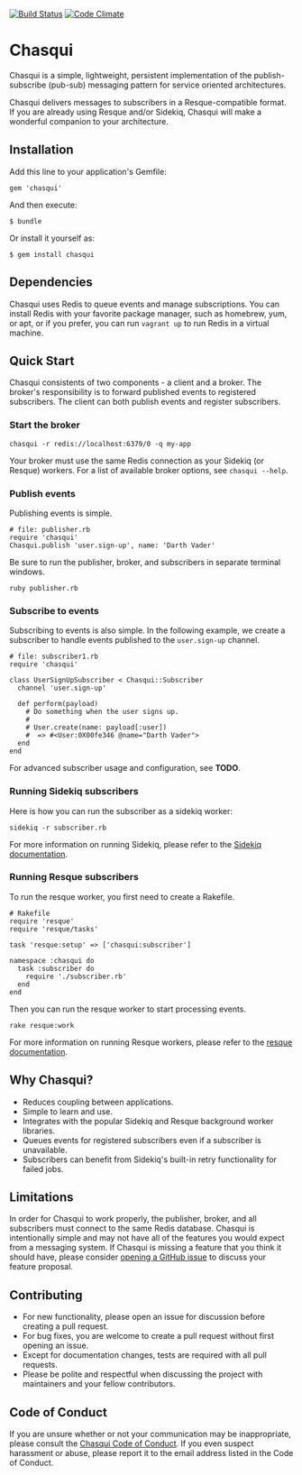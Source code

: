 [![Build Status](https://travis-ci.org/jbgo/chasqui.svg?branch=master)](https://travis-ci.org/jbgo/chasqui)
[![Code Climate](https://codeclimate.com/github/jbgo/chasqui/badges/gpa.svg)](https://codeclimate.com/github/jbgo/chasqui)

# Chasqui

Chasqui is a simple, lightweight, persistent implementation of the publish-subscribe (pub-sub)
messaging pattern for service oriented architectures.

Chasqui delivers messages to subscribers in a Resque-compatible format. If you are already
using Resque and/or Sidekiq, Chasqui will make a wonderful companion to your architecture.

## Installation

Add this line to your application's Gemfile:

    gem 'chasqui'

And then execute:

    $ bundle

Or install it yourself as:

    $ gem install chasqui

## Dependencies

Chasqui uses Redis to queue events and manage subscriptions. You can install
Redis with your favorite package manager, such as homebrew, yum, or apt, or if
you prefer, you can run `vagrant up` to run Redis in a virtual machine.

## Quick Start

Chasqui consistents of two components - a client and a broker. The broker's
responsibility is to forward published events to registered subscribers. The
client can both publish events and register subscribers.

### Start the broker

    chasqui -r redis://localhost:6379/0 -q my-app

Your broker must use the same Redis connection as your Sidekiq (or Resque)
workers. For a list of available broker options, see `chasqui --help`.

### Publish events

Publishing events is simple.

    # file: publisher.rb
    require 'chasqui'
    Chasqui.publish 'user.sign-up', name: 'Darth Vader'

Be sure to run the publisher, broker, and subscribers in separate terminal
windows.

    ruby publisher.rb

### Subscribe to events

Subscribing to events is also simple. In the following example, we create a
subscriber to handle events published to the `user.sign-up` channel.

    # file: subscriber1.rb
    require 'chasqui'

    class UserSignUpSubscriber < Chasqui::Subscriber
      channel 'user.sign-up'

      def perform(payload)
        # Do something when the user signs up.
        #
        # User.create(name: payload[:user])
        #  => #<User:0X00fe346 @name="Darth Vader">
      end
    end

For advanced subscriber usage and configuration, see __TODO__.

### Running Sidekiq subscribers

Here is how you can run the subscriber as a sidekiq worker:

    sidekiq -r subscriber.rb

For more information on running Sidekiq, please refer to the [Sidekiq documentation](https://github.com/mperham/sidekiq).

### Running Resque subscribers

To run the resque worker, you first need to create a Rakefile.

    # Rakefile
    require 'resque'
    require 'resque/tasks'

    task 'resque:setup' => ['chasqui:subscriber']

    namespace :chasqui do
      task :subscriber do
        require './subscriber.rb'
      end
    end

Then you can run the resque worker to start processing events.

    rake resque:work

For more information on running Resque workers, please refer to the [resque documentation](https://github.com/resque/resque).

## Why Chasqui?

* Reduces coupling between applications.
* Simple to learn and use.
* Integrates with the popular Sidekiq and Resque background worker libraries.
* Queues events for registered subscribers even if a subscriber is unavailable.
* Subscribers can benefit from Sidekiq's built-in retry functionality for failed jobs.

## Limitations

In order for Chasqui to work properly, the publisher, broker, and all
subscribers must connect to the same Redis database. Chasqui is intentionally
simple and may not have all of the features you would expect from a messaging
system. If Chasqui is missing a feature that you think it should have, please
consider [opening a GitHub issue](https://github.com/jbgo/chasqui/issues/new) to
discuss your feature proposal. 

## Contributing

* For new functionality, please open an issue for discussion before creating a pull request.
* For bug fixes, you are welcome to create a pull request without first opening an issue.
* Except for documentation changes, tests are required with all pull requests.
* Please be polite and respectful when discussing the project with maintainers and your fellow contributors.

## Code of Conduct

If you are unsure whether or not your communication may be inappropriate, please consult the [Chasqui Code of Conduct](code-of-conduct.md).
If you even suspect harassment or abuse, please report it to the email address listed in the Code of Conduct.
